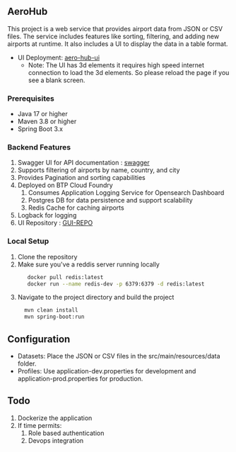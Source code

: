 ## AeroHub

This project is a web service that provides airport data from JSON or CSV files. The service includes features like 
sorting, filtering, and adding new airports at runtime. It also includes a UI to display the data in a table format.

- UI Deployment: [aero-hub-ui](https://flight-details.cfapps.eu12.hana.ondemand.com)
  - Note:  The UI has 3d elements it requires high speed internet connection to load the 3d elements. So please reload the page if you see a blank screen.

### Prerequisites
- Java 17 or higher
- Maven 3.8 or higher
- Spring Boot 3.x

### Backend Features

1. Swagger UI for API documentation : [swagger](https://aero-hub.cfapps.us10-001.hana.ondemand.com/swagger-ui/index.html)
2. Supports filtering of airports by name, country, and city
3. Provides Pagination and sorting capabilities
4. Deployed on BTP Cloud Foundry
   1. Consumes Application Logging Service for Opensearch Dashboard
   2. Postgres DB for data persistence and support scalability
   3. Redis Cache for caching airports 
5. Logback for logging
6. UI Repository : [GUI-REPO](https://github.com/Rutvik0512/Aerohub-frontEnd.git)

### Local Setup
1. Clone the repository
2. Make sure you've a reddis server running locally
   ```bash
      docker pull redis:latest
      docker run --name redis-dev -p 6379:6379 -d redis:latest
   ````
3. Navigate to the project directory and build the project
    ```bash
      mvn clean install 
      mvn spring-boot:run
    ```

## Configuration
- Datasets: Place the JSON or CSV files in the src/main/resources/data folder.
- Profiles: Use application-dev.properties for development and application-prod.properties for production.

## Todo
1. Dockerize the application
2. If time permits:
   1. Role based authentication
   2. Devops integration
